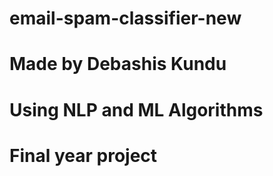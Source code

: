 # email-spam-classifier-new 
# Made by Debashis Kundu 
# Using NLP and ML Algorithms 
# Final year project 

